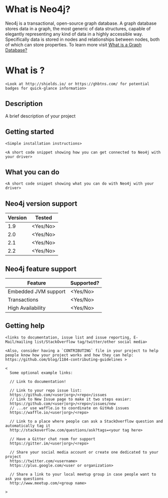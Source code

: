 
# What is Neo4j?

Neo4j is a transactional, open-source graph database.  A graph database stores data in a graph, the most generic of data structures, capable of elegantly representing any kind of data in a highly accessible way.  Specifically data is stored in nodes and relationships between nodes, both of which can store properties.  To learn more visit [What is a Graph Database?](http://neo4j.com/developer/graph-database/)

# What is <driver name here>?

    <Look at http://shields.io/ or https://ghbtns.com/ for potential badges for quick-glance information>

## Description

A brief description of your project

## Getting started

    <Simple installation instructions>

    <A short code snippet showing how you can get connected to Neo4j with your driver>

## What you can do

    <A short code snippet showing what you can do with Neo4j with your driver>

## Neo4j version support

| **Version** | **Tested**  |
|-------------|-------------|
| 1.9         |   <Yes/No>  |
| 2.0         |   <Yes/No>  |
| 2.1         |   <Yes/No>  |
| 2.2         |   <Yes/No>  |

## Neo4j feature support

| **Feature**          | **Supported?** |
|----------------------|----------------|
| Embedded JVM support |  <Yes/No>      |
| Transactions         |  <Yes/No>      |
| High Availability    |  <Yes/No>      |

## Getting help

    <links to documentation, issue list and issue reporting, E-Mail/mailing list/StackOverflow tag/twitter/other social media>

    <Also, consider having a `CONTRIBUTING` file in your project to help people know how your project works and how they can help: https://github.com/blog/1184-contributing-guidelines >

    <
      Some optional example links:

      // Link to documentation!

      // Link to your repo issue list:
      https://github.com/<user|org>/<repo>/issues
      // Link to New Issue page to make it two steps easier:
      https://github.com/<user|org>/<repo>/issues/new
      // ...or use waffle.io to coordinate on GitHub issues
      https://waffle.io/<user|org>/<repo>

      // Link to a place where people can ask a StackOverflow question and automatically tag it
      http://stackoverflow.com/questions/ask?tags=<your tag here>

      // Have a Gitter chat room for support
      https://gitter.im/<user|org>/<repo>

      // Share your social media account or create one dedicated to your project
      https://twitter.com/<username>
      https://plus.google.com/<user or organization>

      // Share a link to your local meetup group in case people want to ask you questions
      http://www.meetup.com/<group name>
      
    >

